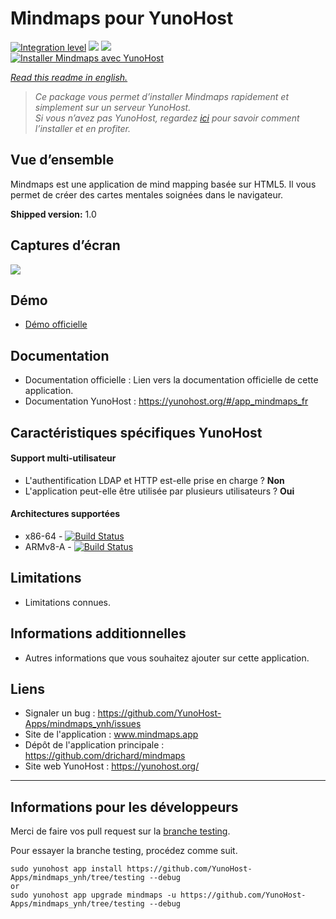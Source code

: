 # Mindmaps pour YunoHost

[![Integration level](https://dash.yunohost.org/integration/mindmaps.svg)](https://dash.yunohost.org/appci/app/mindmaps) ![](https://ci-apps.yunohost.org/ci/badges/mindmaps.status.svg) ![](https://ci-apps.yunohost.org/ci/badges/mindmaps.maintain.svg)  
[![Installer Mindmaps avec YunoHost](https://install-app.yunohost.org/install-with-yunohost.png)](https://install-app.yunohost.org/?app=mindmaps)

*[Read this readme in english.](./README.md)* 

> *Ce package vous permet d’installer Mindmaps rapidement et simplement sur un serveur YunoHost.  
Si vous n’avez pas YunoHost, regardez [ici](https://yunohost.org/#/install) pour savoir comment l’installer et en profiter.*

## Vue d’ensemble
Mindmaps est une application de mind mapping basée sur HTML5. Il vous permet de créer des cartes mentales soignées dans le navigateur.

**Shipped version:** 1.0

## Captures d’écran

![](../sources/mindmaps-screenshot.jpg)

## Démo

* [Démo officielle](www.mindmaps.app)

## Documentation

 * Documentation officielle : Lien vers la documentation officielle de cette application.
 * Documentation YunoHost : https://yunohost.org/#/app_mindmaps_fr

## Caractéristiques spécifiques YunoHost

#### Support multi-utilisateur

* L'authentification LDAP et HTTP est-elle prise en charge ? **Non**
* L'application peut-elle être utilisée par plusieurs utilisateurs ? **Oui**

#### Architectures supportées

* x86-64 - [![Build Status](https://ci-apps.yunohost.org/ci/logs/mindmaps%20%28Apps%29.svg)](https://ci-apps.yunohost.org/ci/apps/mindmaps/)
* ARMv8-A - [![Build Status](https://ci-apps-arm.yunohost.org/ci/logs/mindmaps%20%28Apps%29.svg)](https://ci-apps-arm.yunohost.org/ci/apps/mindmaps/)

## Limitations

* Limitations connues.

## Informations additionnelles

* Autres informations que vous souhaitez ajouter sur cette application.

## Liens

 * Signaler un bug : https://github.com/YunoHost-Apps/mindmaps_ynh/issues
 * Site de l'application : www.mindmaps.app
 * Dépôt de l'application principale : https://github.com/drichard/mindmaps
 * Site web YunoHost : https://yunohost.org/

---

## Informations pour les développeurs

Merci de faire vos pull request sur la [branche testing](https://github.com/YunoHost-Apps/mindmaps_ynh/tree/testing).

Pour essayer la branche testing, procédez comme suit.
```
sudo yunohost app install https://github.com/YunoHost-Apps/mindmaps_ynh/tree/testing --debug
or
sudo yunohost app upgrade mindmaps -u https://github.com/YunoHost-Apps/mindmaps_ynh/tree/testing --debug
```
